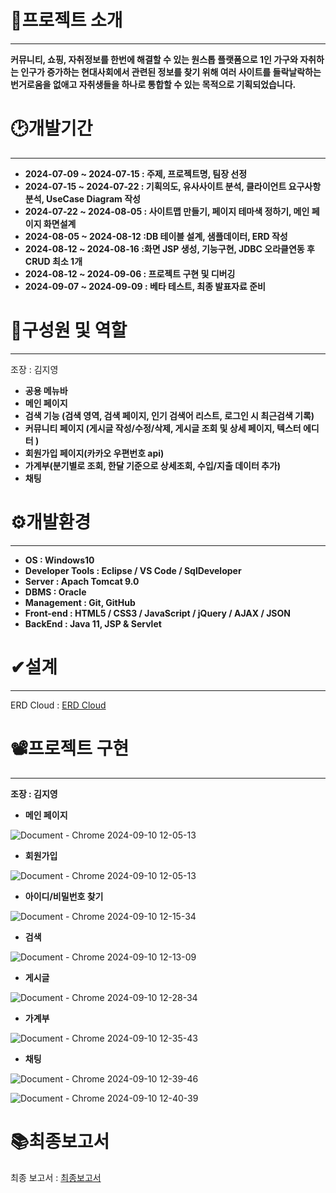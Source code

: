 # 📕프로젝트 소개
***
**커뮤니티, 쇼핑, 자취정보를 한번에 해결할 수 있는 원스톱 플랫폼으로 1인 가구와 자취하는 인구가 증가하는 현대사회에서 관련된 정보를 찾기 위해 여러 사이트를 들락날락하는 번거로움을 없애고 자취생들을 하나로 통합할 수 있는 목적으로 기획되었습니다.**

# 🕑개발기간
***
* **2024-07-09 ~ 2024-07-15 : 주제, 프로젝트명, 팀장 선정**
* **2024-07-15 ~ 2024-07-22 : 기획의도, 유사사이트 분석, 클라이언트 요구사항분석, UseCase Diagram 작성**
* **2024-07-22 ~ 2024-08-05 : 사이트맵 만들기, 페이지 테마색 정하기, 메인 페이지 화면설계**
* **2024-08-05 ~ 2024-08-12 :DB 테이블 설계, 샘플데이터, ERD 작성**
* **2024-08-12 ~ 2024-08-16 :화면 JSP 생성, 기능구현, JDBC 오라클연동 후 CRUD 최소 1개**
* **2024-08-12 ~ 2024-09-06 : 프로젝트 구현 및 디버깅**
* **2024-09-07 ~ 2024-09-09 : 베타 테스트, 최종 발표자료 준비**

# 🌱구성원 및 역할
***
조장 : 김지영
* **공용 메뉴바**
* **메인 페이지**
* **검색 기능 (검색 영역, 검색 페이지, 인기 검색어 리스트, 로그인 시 최근검색 기록)**
* **커뮤니티 페이지 (게시글 작성/수정/삭제, 게시글 조회 및 상세 페이지, 텍스터 에디터 )**
* **회원가입 페이지(카카오 우편번호 api)**
* **가계부(분기별로 조회, 한달 기준으로 상세조회, 수입/지출 데이터 추가)**
* **채팅**





# ⚙개발환경
***
* **OS : Windows10**
* **Developer Tools : Eclipse / VS Code / SqlDeveloper**
* **Server : Apach Tomcat 9.0**
* **DBMS : Oracle**
* **Management : Git, GitHub**
* **Front-end : HTML5 / CSS3 / JavaScript / jQuery / AJAX / JSON**
* **BackEnd : Java 11, JSP & Servlet**

# ✔설계 
***
ERD Cloud : [ERD Cloud](https://www.erdcloud.com/d/oNPhvb358vH8eqLWH)

# 📽프로젝트 구현
***
**조장 : 김지영**
* **메인 페이지**

  
![Document - Chrome 2024-09-10 12-05-13](https://github.com/user-attachments/assets/1f3052ae-f276-4bce-b233-2a1c9fff477c)


* **회원가입**

  
![Document - Chrome 2024-09-10 12-05-13](https://github.com/user-attachments/assets/03232c4a-f106-4322-b40c-f32bf1f2f13d)

* **아이디/비밀번호 찾기**
  
![Document - Chrome 2024-09-10 12-15-34](https://github.com/user-attachments/assets/17dcfee1-97ff-4420-9d1f-c6e9ed5e6c78)



* **검색**
  
![Document - Chrome 2024-09-10 12-13-09](https://github.com/user-attachments/assets/e9291248-48bf-4e61-a460-9acefc274b77)

* **게시글**

  
![Document - Chrome 2024-09-10 12-28-34](https://github.com/user-attachments/assets/3a738d1c-324e-4b7d-b17d-bed661c79d17)

* **가계부**

  
![Document - Chrome 2024-09-10 12-35-43](https://github.com/user-attachments/assets/444a3b63-8b4c-4a22-a046-3eec923e3c6f)

* **채팅**

  
![Document - Chrome 2024-09-10 12-39-46](https://github.com/user-attachments/assets/d8951667-6528-40fc-be04-e2faaa56fd7c)


![Document - Chrome 2024-09-10 12-40-39](https://github.com/user-attachments/assets/61671492-60dd-4986-b1cc-0e5ae74927c0)



# 📚최종보고서

최종 보고서 : [최종보고서](https://www.erdcloud.com/d/oNPhvb358vH8eqLWH)







  
